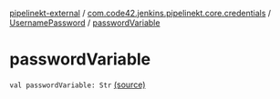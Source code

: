 [pipelinekt-external](../../index.md) / [com.code42.jenkins.pipelinekt.core.credentials](../index.md) / [UsernamePassword](index.md) / [passwordVariable](./password-variable.md)

# passwordVariable

`val passwordVariable: Str` [(source)](https://github.com/code42/pipelinekt/tree/master/core/src/main/kotlin/com/code42/jenkins/pipelinekt/core/credentials/UsernamePassword.kt#L5)